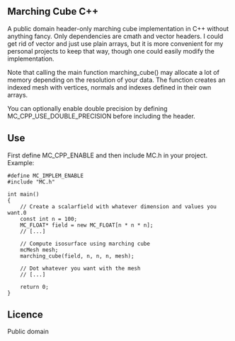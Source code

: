 ## Marching Cube C++
A public domain header-only marching cube implementation in C++ without anything fancy. Only dependencies are cmath and vector headers.
I could get rid of vector and just use plain arrays, but it is more convenient for my personal projects to keep that way, though one could 
easily modify the implementation.

Note that calling the main function marching_cube() may allocate a lot of memory depending on the resolution of your data. The function 
creates an indexed mesh with vertices, normals and indexes defined in their own arrays.

You can optionally enable double precision by defining MC_CPP_USE_DOUBLE_PRECISION before including the header.

## Use
First define MC_CPP_ENABLE and then include MC.h in your project. Example:
```
#define MC_IMPLEM_ENABLE
#include "MC.h"

int main()
{
	// Create a scalarfield with whatever dimension and values you want.0
	const int n = 100;
	MC_FLOAT* field = new MC_FLOAT[n * n * n];
	// [...]
	
	// Compute isosurface using marching cube
	mcMesh mesh;
	marching_cube(field, n, n, n, mesh);

	// Dot whatever you want with the mesh
	// [...]

	return 0;
}
```

## Licence
Public domain
